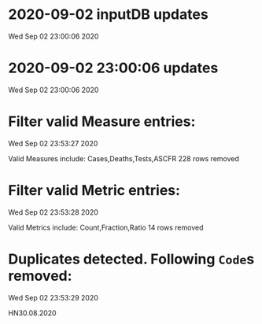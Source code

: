 
# 2020-09-02 inputDB updates 
 Wed Sep 02 23:00:06 2020 


# 2020-09-02 23:00:06 updates 
 Wed Sep 02 23:00:06 2020 


# Filter valid Measure entries: 
 Wed Sep 02 23:53:27 2020 

Valid Measures include: Cases,Deaths,Tests,ASCFR
 228 rows removed
# Filter valid Metric entries: 
 Wed Sep 02 23:53:28 2020 

Valid Metrics include: Count,Fraction,Ratio
 14 rows removed
# Duplicates detected. Following `Code`s removed: 
 Wed Sep 02 23:53:29 2020 

HN30.08.2020